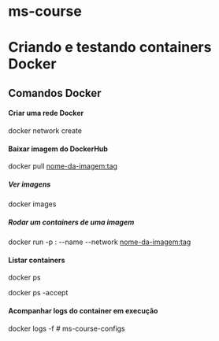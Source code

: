 # ms-course


# Criando e testando containers Docker

## Comandos Docker
#### Criar uma rede Docker

docker network create <nome-da-rede>

#### Baixar imagem do DockerHub
docker pull <nome-da-imagem:tag>

##### Ver imagens
docker images

##### Rodar um containers de uma imagem

docker run -p <porta-externa>:<porta-interna> --name <nome-do-containers> --network <nome-da-rede><nome-da-imagem:tag>

#### Listar containers
docker ps

docker ps -accept

#### Acompanhar logs do container em execução
docker logs -f <container-id># ms-course-configs
